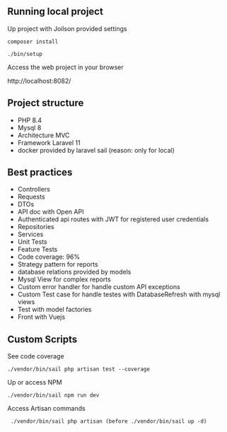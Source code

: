 ## Running local project

Up project with Joilson provided settings

```
composer install

./bin/setup
```

Access the web project in your browser

http://localhost:8082/

## Project structure

- PHP 8.4
- Mysql 8
- Architecture MVC
- Framework Laravel 11
- docker provided by laravel sail (reason: only for local)

## Best practices

- Controllers
- Requests
- DTOs
- API doc with Open API
- Authenticated api routes with JWT for registered user credentials
- Repositories
- Services
- Unit Tests
- Feature Tests
- Code coverage: 96%
- Strategy pattern for reports
- database relations provided by models
- Mysql View for complex reports
- Custom error handler for handle custom API exceptions
- Custom Test case for handle testes with DatabaseRefresh with mysql views
- Test with model factories
- Front with Vuejs

## Custom Scripts

See code coverage

```
./vendor/bin/sail php artisan test --coverage
```

Up or access NPM

```
./vendor/bin/sail npm run dev
```

Access Artisan commands

```
 ./vendor/bin/sail php artisan (before ./vendor/bin/sail up -d)
```

